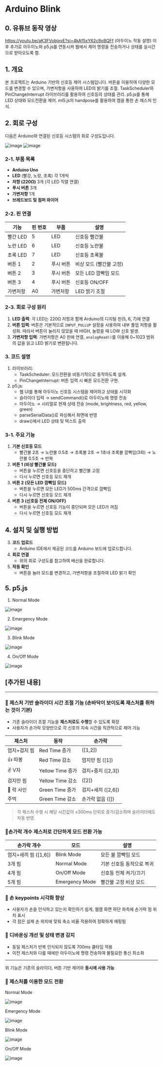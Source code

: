 # Arduino Blink

## 0. 유튜브 동작 영상
https://youtu.be/aK3FVobjxvE?si=4kAf5xY62c8oBQFf (아두이노 작동 설명)
이후 추가로 아두이노와 p5.js를 연동시켜 웹에서 제어 명령을 전송하거나 상태를 실시간으로 받아오도록 함.


## 1. 개요
본 프로젝트는 Arduino 기반의 신호등 제어 시스템입니다. 
버튼을 이용하여 다양한 모드를 변경할 수 있으며, 가변저항을 사용하여 LED의 밝기를 조절. 
TaskScheduler와 PinChangeInterrupt 라이브러리를 활용하여 신호등의 상태를 관리.
p5.js를 통해 LED 상태와 모드전환을 제어.
ml5.js의 handpose를 활용하여 캠을 통한 손 제스처 인식.

## 2. 회로 구성
다음은 Arduino와 연결된 신호등 시스템의 회로 구성도입니다.

![image](https://github.com/user-attachments/assets/0bb31a83-2848-43df-9ad3-0dc18720c3f1)
![image](https://github.com/user-attachments/assets/0734a13d-ee7f-4e89-b45e-8dec34cafe72)

### 2-1. 부품 목록
- **Arduino Uno**
- **LED** (빨강, 노랑, 초록) 각 1개씩
- **저항 (220Ω)** 3개 (각 LED 직렬 연결)
- **푸시 버튼** 3개
- **가변저항** 1개
- **브레드보드 및 점퍼 와이어**

### 2-2. 핀 연결
| 기능 | 핀 번호 | 부품 | 설명 |
|------|--------|------|------|
| 빨간 LED | 5 | LED | 신호등 빨간불 |
| 노란 LED | 6 | LED | 신호등 노란불 |
| 초록 LED | 7 | LED | 신호등 초록불 |
| 버튼 1 | 2 | 푸시 버튼 | 비상 모드 (빨간불 고정) |
| 버튼 2 | 3 | 푸시 버튼 | 모든 LED 깜빡임 모드 |
| 버튼 3 | 4 | 푸시 버튼 | 신호등 ON/OFF |
| 가변저항 | A0 | 가변저항 | LED 밝기 조절 |

### 2-3. 회로 구성 원리
1. **LED 출력**: 각 LED는 220Ω 저항과 함께 Arduino의 디지털 핀(5, 6, 7)에 연결
2. **버튼 입력**: 버튼은 기본적으로 `INPUT_PULLUP` 설정을 사용하여 내부 풀업 저항을 활성화. 따라서 버튼이 눌리지 않았을 때 HIGH, 눌렸을 때 LOW 신호 발생.
3. **가변저항 입력**: 가변저항은 A0 핀에 연결, `analogRead()`를 이용해 0~1023 범위의 값을 읽고 LED 밝기로 변환됩니다.

### 3. 코드 설명
1. 라이브러리:
   - TaskScheduler: 모드전환을 비동기적으로 동작하도록 설계.
   - PinChangeInterrupt: 버튼 입력 시 빠른 모드전환 구현.
2. p5.js:
   - 웹 UI를 통해 아두이노 신호등 시스템을 제어하고 상태를 시각화
   - 슬라이더 입력 → sendCommand()로 아두이노에 명령 전송
   - 아두이노 → 시리얼로 현재 상태 전송 (mode, brightness, red, yellow, green)
   - parseSerialData()로 파싱해서 화면에 반영
   - draw()에서 LED 상태 및 텍스트 출력
     
### 3-1. 주요 기능
1. **기본 신호등 모드**
   - 빨간불 2초 → 노란불 0.5초 → 초록불 2초 → 1초내 초록불 깜빡임(3회) → 노란불 0.5초 → 반복
2. **버튼 1 (비상 빨간불 모드)**
   - 버튼을 누르면 신호등을 중단하고 빨간불 고정
   - 다시 누르면 신호등 모드 재개
3. **버튼 2 (모든 LED 깜빡임 모드)**
   - 버튼을 누르면 모든 LED가 500ms 간격으로 깜빡임
   - 다시 누르면 신호등 모드 재개
4. **버튼 3 (신호등 전체 ON/OFF)**
   - 버튼을 누르면 신호등 기능이 중단되며 모든 LED가 꺼짐
   - 다시 누르면 신호등 모드 재개

## 4. 설치 및 실행 방법
3. **코드 업로드**
   - Arduino IDE에서 제공된 코드를 Arduino 보드에 업로드합니다.
4. **회로 연결**
   - 위의 회로 구성도를 참고하여 배선을 완료합니다.
5. **작동 확인**
   - 버튼을 눌러 모드를 변경하고, 가변저항을 조절하여 LED 밝기 확인
  
## 5. p5.js
1. Normal Mode
   
![image](https://github.com/user-attachments/assets/9b15d050-2bf1-4f00-9a6a-47e9691703f9)

2. Emergency Mode

![image](https://github.com/user-attachments/assets/e8b574ab-611c-4e57-b1e0-cb8dff2c4ade)

3. Blink Mode

![image](https://github.com/user-attachments/assets/0f1c09be-a1f5-4b76-bbde-fb337a290295)

4. On/Off Mode

![image](https://github.com/user-attachments/assets/a743e8a2-453d-4794-8cf3-27feedf20652)

## [추가된 내용]

---

### 🔹 제스처 기반 슬라이더 시간 조절 기능 (손바닥이 보이도록 제스처를 취하는 것이 기본)
- 기존 슬라이더 조절 기능을 **제스처로도 수행**할 수 있도록 확장
- 사용자가 손가락 모양만으로 각 신호의 지속 시간을 직관적으로 제어 가능

| 제스처 | 동작 | 손가락 |
|--------|------|------|
| 엄지+검지 핌 | Red Time 증가 | ([1,2]) |
| 👍 따봉 | Red Time 감소 | 엄지만 핌 ([1]) |
| ✌️ V자 | Yellow Time 증가 | 검지+중지 ([2,3]) |
| 검지만 핌 | Yellow Time 감소 | ([2]) |
| 🤘 락 사인 | Green Time 증가 | 검지+새끼 ([2,6]) |
| 주먹 | Green Time 감소 | 손가락 없음 ([]) |

> 각 제스처 수행 시 해당 시간값이 ±300ms 단위로 증가/감소하며 슬라이더에도 자동 반영.


### 🔹손가락 개수 제스처로 간단하게 모드 전환 가능

| 손가락 개수 | 모드 | 설명 |
|--------------|------|------|
| 엄지+새끼 핌 ([1,6]) | Blink Mode | 모든 불 깜빡임 모드 |
| 3개 핌 | Normal Mode | 기본 신호등 동작으로 복귀 |
| 4개 핌 | On/Off Mode | 신호등 전체 켜기/끄기 |
| 5개 핌 | Emergency Mode | 빨간불 고정 비상 모드 |


### 🔹 손 keypoints 시각화 향상
- 사용자가 손을 인식하고 있는지 확인하기 쉽게, 웹캠 화면 하단 좌측에 손가락 점 위치 표시
- 각 점은 실제 손 위치에 맞춰 축소 비율 적용하여 정확하게 매핑됨


### 🔹 디바운싱 개선 및 상태 변경 감지
- 동일 제스처가 반복 인식되지 않도록 700ms 쿨타임 적용
- 이전 제스처와 다를 때에만 아두이노에 명령 전송하여 불필요한 통신 최소화

---

위 기능은 기존의 슬라이더, 버튼 기반 제어와 **동시에 사용 가능**

### 🔹 제스처를 이용한 모드 전환
Normal Mode

![image](https://github.com/user-attachments/assets/4aed375b-ad1d-47ae-8798-d8a32b51966c)

Emergency Mode

![image](https://github.com/user-attachments/assets/abc0b030-2e6f-4d79-ac0a-603746b49c5c)

Blink Mode

![image](https://github.com/user-attachments/assets/6e9d9fe2-1586-40c6-a4ec-f7d8c703766f)

On/Off Mode

![image](https://github.com/user-attachments/assets/0307a6f5-fae5-4dfc-9391-4a0e61567b63)


